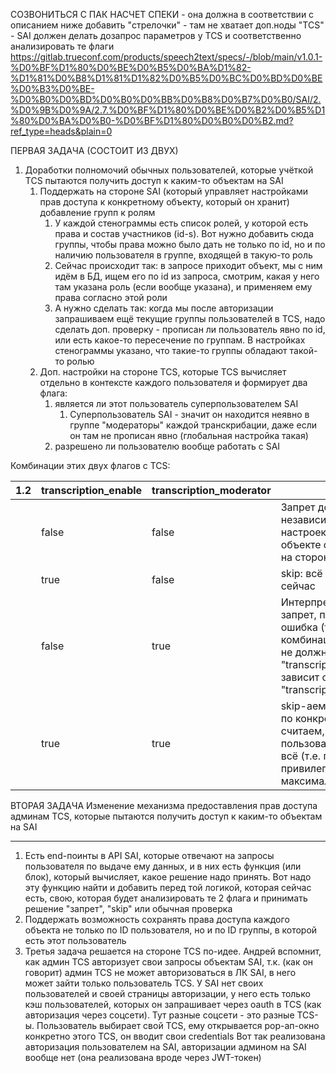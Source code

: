 СОЗВОНИТЬСЯ С ПАК НАСЧЕТ СПЕКИ - она должна в соответствии с описанием ниже добавить "стрелочки" - там не хватает доп.ноды "TCS" - SAI должен делать дозапрос параметров у TCS и соответственно анализировать те флаги
https://gitlab.trueconf.com/products/speech2text/specs/-/blob/main/v1.0.1-%D0%BF%D1%80%D0%BE%D0%B5%D0%BA%D1%82-%D1%81%D0%B8%D1%81%D1%82%D0%B5%D0%BC%D0%BD%D0%BE%D0%B3%D0%BE-%D0%B0%D0%BD%D0%B0%D0%BB%D0%B8%D0%B7%D0%B0/SAI/2.%D0%9B%D0%9A/2.7.%D0%BF%D1%80%D0%BE%D0%B2%D0%B5%D1%80%D0%BA%D0%B0-%D0%BF%D1%80%D0%B0%D0%B2.md?ref_type=heads&plain=0

ПЕРВАЯ ЗАДАЧА (СОСТОИТ ИЗ ДВУХ)
1. Доработки полномочий обычных пользователей, которые учёткой TCS пытаются получить доступ к каким-то объектам на SAI
	1. Поддержать на стороне SAI (который управляет настройками прав доступа к конкретному объекту, который он хранит) добавление групп к ролям
		1. У каждой стенограммы есть список ролей, у которой есть права и состав участников (id-s). Вот нужно добавить сюда группы, чтобы права можно было дать не только по id, но и по наличию пользователя в группе, входящей в такую-то роль
		2. Сейчас происходит так: в запросе приходит объект, мы с ним идём в БД, ищем его по id из запроса, смотрим, какая у него там указана роль (если вообще указана), и применяем ему права согласно этой роли
		3. А нужно сделать так: когда мы после авторизации запрашиваем ещё текущие группы пользователей в TCS, надо сделать доп. проверку - прописан ли пользователь явно по id, или есть какое-то пересечение по группам. В настройках стенограммы указано, что такие-то группы обладают такой-то ролью
	2. Доп. настройки на стороне TCS, которые TCS вычисляет отдельно в контексте каждого пользователя и формирует два флага:
		1. является ли этот пользователь суперпользователем SAI
			1. Суперпользователь SAI - значит он находится неявно в группе "модераторы" каждой транскрибации, даже если он там не прописан явно (глобальная настройка такая)
		2. разрешено ли пользователю вообще работать с SAI
		

Комбинации этих двух флагов с TCS:

| 1.2 | transcription_enable | transcription_moderator | Права                                                                                                                                                |
| --- | -------------------- | ----------------------- | ---------------------------------------------------------------------------------------------------------------------------------------------------- |
|     | false                | false                   | Запрет доступа независимо от текущих настроек прав в самом объекте стенограммы на стороне SAI                                                        |
|     | true                 | false                   | skip: всё как есть сейчас                                                                                                                            |
|     | false                | true                    | Интерпретируем как запрет, потому что это ошибка (такой комбинации приходить не должно, "transcription_moderator" зависит от "transcription_enable") |
|     | true                 | true                    | skip-аем проверку прав по конкретному ID и считаем, что этому пользователю можно всё (т.е. повышаем привилегии до максимального)                     |

ВТОРАЯ ЗАДАЧА
Изменение механизма предоставления прав доступа админам TCS, которые пытаются получить доступ к каким-то объектам на SAI


-----------------------------------------------------------------------------
1. Есть end-поинты в API SAI, которые отвечают на запросы пользователя по выдаче ему данных, и в них есть функция (или блок), который вычисляет, какое решение надо принять. Вот надо эту функцию найти и добавить перед той логикой, которая сейчас есть, свою, которая будет анализировать те 2 флага и принимать решение "запрет", "skip" или обычная проверка
2. Поддержать возможность сохранять права доступа каждого объекта не только по ID пользователя, но и по ID группы, в которой есть этот пользователь
3. Третья задача решается на стороне TCS по-идее. Андрей вспомнит, как админ TCS авторизует свои запросы объектам SAI, т.к. (как он говорит) админ TCS не может авторизоваться в ЛК SAI, в него может зайти только пользователь TCS. У SAI нет своих пользователей и своей страницы авторизации, у него есть только кэш пользователей, которых он запрашивает через oauth в TCS (как авторизация через соцсети). Тут разные соцсети - это разные TCS-ы. Пользователь выбирает свой TCS, ему открывается pop-ап-окно конкретно этого TCS, он вводит свои credentials
   Вот так реализована авторизация пользователем на SAI, авторизации админом на SAI вообще нет (она реализована вроде через JWT-токен)